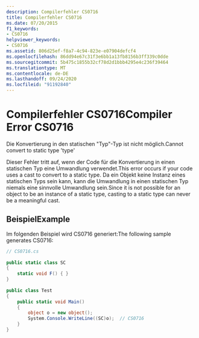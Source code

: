 ```yaml
---
description: Compilerfehler CS0716
title: Compilerfehler CS0716
ms.date: 07/20/2015
f1_keywords:
- CS0716
helpviewer_keywords:
- CS0716
ms.assetid: 806d25ef-f8a7-4c94-823e-e07904defcf4
ms.openlocfilehash: 86dd94e67c31f3e6bb1a13fb8156b3ff339c0dde
ms.sourcegitcommit: 5b475c1855b32cf78d2d1bbb4295e4c236f39464
ms.translationtype: MT
ms.contentlocale: de-DE
ms.lasthandoff: 09/24/2020
ms.locfileid: "91192840"
---
```

# <a name="compiler-error-cs0716"></a><span data-ttu-id="cf601-103">Compilerfehler CS0716</span><span class="sxs-lookup"><span data-stu-id="cf601-103">Compiler Error CS0716</span></span>

<span data-ttu-id="cf601-104">Die Konvertierung in den statischen "Typ"-Typ ist nicht möglich.</span><span class="sxs-lookup"><span data-stu-id="cf601-104">Cannot convert to static type 'type'</span></span>  
  
 <span data-ttu-id="cf601-105">Dieser Fehler tritt auf, wenn der Code für die Konvertierung in einen statischen Typ eine Umwandlung verwendet.</span><span class="sxs-lookup"><span data-stu-id="cf601-105">This error occurs if your code uses a cast to convert to a static type.</span></span> <span data-ttu-id="cf601-106">Da ein Objekt keine Instanz eines statischen Typs sein kann, kann die Umwandlung in einen statischen Typ niemals eine sinnvolle Umwandlung sein.</span><span class="sxs-lookup"><span data-stu-id="cf601-106">Since it is not possible for an object to be an instance of a static type, casting to a static type can never be a meaningful cast.</span></span>  
  
## <a name="example"></a><span data-ttu-id="cf601-107">Beispiel</span><span class="sxs-lookup"><span data-stu-id="cf601-107">Example</span></span>  

 <span data-ttu-id="cf601-108">Im folgenden Beispiel wird CS0716 generiert:</span><span class="sxs-lookup"><span data-stu-id="cf601-108">The following sample generates CS0716:</span></span>  
  
```csharp  
// CS0716.cs  
  
public static class SC  
{  
    static void F() { }  
}  
  
public class Test  
{  
    public static void Main()  
    {  
        object o = new object();  
        System.Console.WriteLine((SC)o);  // CS0716  
    }  
}  
```
